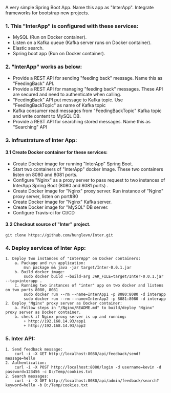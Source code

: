 
A very simple Spring Boot App. Name this app as "InterApp".  Integrate frameworks for bootstrap new projects.

### 1. This "InterApp" is configured with these services:
- MySQL (Run on Docker container).
- Listen on a Kafka queue (Kafka server runs on Docker container).
- Elastic search.
- Spring boot app (Run on Docker container).

### 2. "InterApp" works as below:
- Provide a REST API for sending "feeding back" message. Name this as "FeedingBack" API.
- Provide a REST API for managing "feeding back" messages. These API are secured and need to authenticate when calling.
- "FeedingBack" API put message to Kafka topic. Use "FeedingBackTopic" as name of Kafka topic
- Kafka consumer read messages from "FeedingBackTopic" Kafka topic and write content to MySQL DB.
- Provide a REST API for searching stored messages. Name this as "Searching" API

### 3. Infrustrature of Inter App:
#### 3.1 Create Docker container for these services:
- Create Docker image for running "InterApp" Spring Boot.
- Start two containers of "InterApp" docker Image. These two containers listen on 8080 and 8081 ports.
- Configure "Nginx" as a proxy server to pass request to two instances of InterApp Spring Boot (8080 and 8081 ports)  .
- Create Docker image for "Nginx" proxy server. Run instance of "Nginx" proxy server, listen on port#80
- Create Docker image for "Nginx" Kafka server.
- Create Docker image for "MySQL" DB server.
- Configure Travis-ci for CI/CD

#### 3.2  Checkout source of "Inter" project.
	git clone https://github.com/hunglevn/Inter.git

### 4. Deploy services of Inter App:
	1. Deploy two instances of "InterApp" on Docker containers:
		a. Package and run application:
			mvn package && java -jar target/Inter-0.0.1.jar
		b. Build docker image:
			sudo docker build --build-arg JAR_FILE=target/Inter-0.0.1.jar --tag=interapp .
		c. Running two instances of "inter" app on two docker and listens on two ports 8080, 8081
			sudo docker run --rm --name=InterApp1 -p 8080:8080 -d interapp
			sudo docker run --rm --name=InterApp2 -p 8081:8080 -d interapp
	2. Deploy "Nginx" proxy server as Docker container:
		a. Follow steps in "/Nginx/README.md" to build/deploy "Nginx" proxy server as Docker container.
		b. check if Nginx proxy server is up and running:
			+ http://192.168.14.93/app1
			+ http://192.168.14.93/app2
			
### 5. Inter API:
	1. Send feedback message:
		curl -i -X GET http://localhost:8080/api/feedback/send?message=hello
	2. Authentication:
		curl -i -X POST http://localhost:8080/login -d username=kevin -d password=123456 -c D:/Temp/cookies.txt
	2. Search messages:
		curl -i -X GET http://localhost:8080/api/admin/feedback/search?keyword=hello -b D:/Temp/cookies.txt
